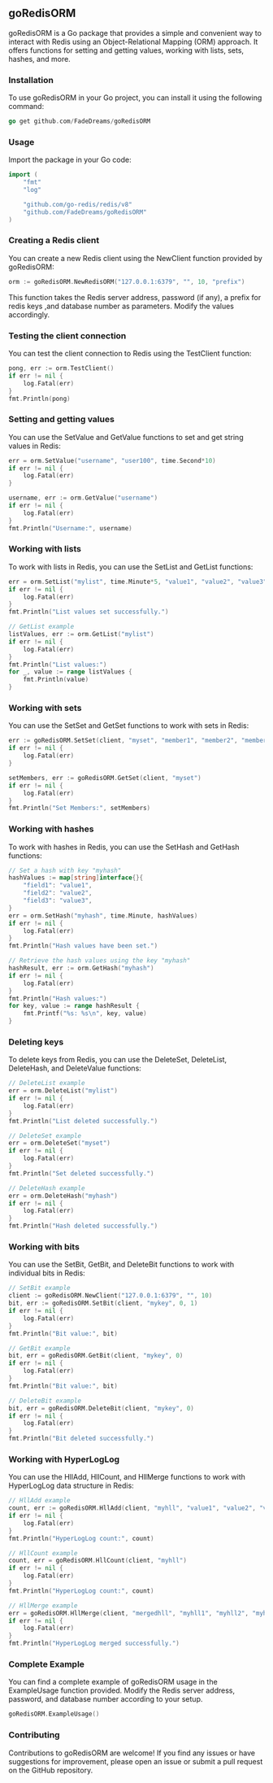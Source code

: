 ## goRedisORM

goRedisORM is a Go package that provides a simple and convenient way to interact with Redis using an Object-Relational Mapping (ORM) approach. It offers functions for setting and getting values, working with lists, sets, hashes, and more.

### Installation

To use goRedisORM in your Go project, you can install it using the following command:

```go
go get github.com/FadeDreams/goRedisORM
```

### Usage

Import the package in your Go code:

```go
import (
	"fmt"
	"log"

	"github.com/go-redis/redis/v8"
	"github.com/FadeDreams/goRedisORM"
)
```

### Creating a Redis client

You can create a new Redis client using the NewClient function provided by goRedisORM:

```go
orm := goRedisORM.NewRedisORM("127.0.0.1:6379", "", 10, "prefix")

```

This function takes the Redis server address, password (if any), a prefix for redis keys ,and database number as parameters. Modify the values accordingly.

### Testing the client connection

You can test the client connection to Redis using the TestClient function:

```go
pong, err := orm.TestClient()
if err != nil {
    log.Fatal(err)
}
fmt.Println(pong)
```

### Setting and getting values

You can use the SetValue and GetValue functions to set and get string values in Redis:

```go
err = orm.SetValue("username", "user100", time.Second*10)
if err != nil {
    log.Fatal(err)
}

username, err := orm.GetValue("username")
if err != nil {
    log.Fatal(err)
}
fmt.Println("Username:", username)
```

### Working with lists

To work with lists in Redis, you can use the SetList and GetList functions:

```go
err = orm.SetList("mylist", time.Minute*5, "value1", "value2", "value3")
if err != nil {
    log.Fatal(err)
}
fmt.Println("List values set successfully.")

// GetList example
listValues, err := orm.GetList("mylist")
if err != nil {
    log.Fatal(err)
}
fmt.Println("List values:")
for _, value := range listValues {
    fmt.Println(value)
}
```

### Working with sets

You can use the SetSet and GetSet functions to work with sets in Redis:

```go
err := goRedisORM.SetSet(client, "myset", "member1", "member2", "member3")
if err != nil {
	log.Fatal(err)
}

setMembers, err := goRedisORM.GetSet(client, "myset")
if err != nil {
	log.Fatal(err)
}
fmt.Println("Set Members:", setMembers)
```

### Working with hashes

To work with hashes in Redis, you can use the SetHash and GetHash functions:

```go
// Set a hash with key "myhash"
hashValues := map[string]interface{}{
    "field1": "value1",
    "field2": "value2",
    "field3": "value3",
}
err = orm.SetHash("myhash", time.Minute, hashValues)
if err != nil {
    log.Fatal(err)
}
fmt.Println("Hash values have been set.")

// Retrieve the hash values using the key "myhash"
hashResult, err := orm.GetHash("myhash")
if err != nil {
    log.Fatal(err)
}
fmt.Println("Hash values:")
for key, value := range hashResult {
    fmt.Printf("%s: %s\n", key, value)
}
```

### Deleting keys

To delete keys from Redis, you can use the DeleteSet, DeleteList, DeleteHash, and DeleteValue functions:

```go
// DeleteList example
err = orm.DeleteList("mylist")
if err != nil {
    log.Fatal(err)
}
fmt.Println("List deleted successfully.")

// DeleteSet example
err = orm.DeleteSet("myset")
if err != nil {
    log.Fatal(err)
}
fmt.Println("Set deleted successfully.")

// DeleteHash example
err = orm.DeleteHash("myhash")
if err != nil {
    log.Fatal(err)
}
fmt.Println("Hash deleted successfully.")
```

### Working with bits

You can use the SetBit, GetBit, and DeleteBit functions to work with individual bits in Redis:

```go
// SetBit example
client := goRedisORM.NewClient("127.0.0.1:6379", "", 10)
bit, err := goRedisORM.SetBit(client, "mykey", 0, 1)
if err != nil {
    log.Fatal(err)
}
fmt.Println("Bit value:", bit)

// GetBit example
bit, err = goRedisORM.GetBit(client, "mykey", 0)
if err != nil {
    log.Fatal(err)
}
fmt.Println("Bit value:", bit)

// DeleteBit example
bit, err = goRedisORM.DeleteBit(client, "mykey", 0)
if err != nil {
    log.Fatal(err)
}
fmt.Println("Bit deleted successfully.")
```

### Working with HyperLogLog

You can use the HllAdd, HllCount, and HllMerge functions to work with HyperLogLog data structure in Redis:

```go
// HllAdd example
count, err := goRedisORM.HllAdd(client, "myhll", "value1", "value2", "value3")
if err != nil {
    log.Fatal(err)
}
fmt.Println("HyperLogLog count:", count)

// HllCount example
count, err = goRedisORM.HllCount(client, "myhll")
if err != nil {
    log.Fatal(err)
}
fmt.Println("HyperLogLog count:", count)

// HllMerge example
err = goRedisORM.HllMerge(client, "mergedhll", "myhll1", "myhll2", "myhll3")
if err != nil {
    log.Fatal(err)
}
fmt.Println("HyperLogLog merged successfully.")
```

### Complete Example

You can find a complete example of goRedisORM usage in the ExampleUsage function provided. Modify the Redis server address, password, and database number according to your setup.

```go
goRedisORM.ExampleUsage()
```

### Contributing

Contributions to goRedisORM are welcome! If you find any issues or have suggestions for improvement, please open an issue or submit a pull request on the GitHub repository.
